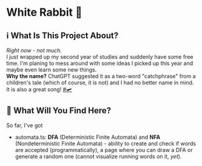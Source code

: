 # White Rabbit 🐇
## ℹ️ What Is This Project About?
*Right now - not much.*  
I just wrapped up my second year of studies and suddenly have some free time. 
I'm planing to mess around with some ideas I picked up this year and maybe even learn some new things.  
**Why the name?** ChatGPT suggested it as a two-word "catchphrase" from a children's tale (which of course, it is not) and I had no better name in mind. 
It is also a great song! [#🛩️](https://www.youtube.com/watch?v=pnJM_jC7j_4)
## 🔎 What Will You Find Here?
So far, I've got  
- automata.ts: **DFA** (Deterministic Finite Automata) and **NFA** (Nondeterministic Finite Automata) - ability to create and check if words are accepted (programmatically), a page where you can draw a DFA or generate a random one (cannot visualize running words on it, *yet*).
